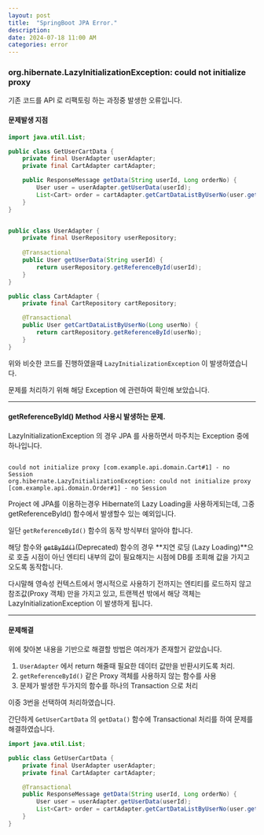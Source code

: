 ```yaml
---
layout: post  
title:  "SpringBoot JPA Error."
description:  
date: 2024-07-18 11:00 AM  
categories: error
---
```


### org.hibernate.LazyInitializationException: could not initialize proxy

기존 코드를 API 로 리팩토링 하는 과정중 발생한 오류입니다.

#### 문제발생 지점

```java
import java.util.List;

public class GetUserCartData {
    private final UserAdapter userAdapter;
    private final CartAdapter cartAdapter;

    public ResponseMessage getData(String userId, Long orderNo) {
        User user = userAdapter.getUserData(userId);
        List<Cart> order = cartAdapter.getCartDataListByUserNo(user.getUserNo());
    }
}


public class UserAdapter {
    private final UserRepository userRepository;
    
    @Transactional
    public User getUserData(String userId) {
        return userRepository.getReferenceById(userId);
    }
}

public class CartAdapter {
    private final CartRepository cartRepository;

    @Transactional
    public User getCartDataListByUserNo(Long userNo) {
        return cartRepository.getReferenceById(userNo);
    }
}
```

위와 비슷한 코드를 진행하였을때 `LazyInitializationException` 이 발생하였습니다.

문제를 처리하기 위해 해당 Exception 에 관련하여 확인해 보았습니다.  

---

#### getReferenceById() Method 사용시 발생하는 문제.

LazyInitializationException 의 경우 JPA 를 사용하면서 마주치는 Exception 중에 하나입니다.


```console

could not initialize proxy [com.example.api.domain.Cart#1] - no Session
org.hibernate.LazyInitializationException: could not initialize proxy
[com.example.api.domain.Order#1] - no Session

```

Project 에 JPA를 이용하는경우 Hibernate의 Lazy Loading을 사용하게되는데,
그중 getReferenceById() 함수에서 발생할수 있는 예외입니다.

일단 `getReferenceById()` 함수의 동작 방식부터 알아야 합니다.

해당 함수와 ~~`getById()`~~(Deprecated) 함수의 경우 **지연 로딩 (Lazy Loading)**으로
호출 시점이 아닌 엔티티 내부의 값이 필요해지는 시점에 DB를 조회해 값을 가지고 오도록 동작합니다.

다시말해 영속성 컨텍스트에서 명시적으로 사용하기 전까지는 엔티티를 로드하지 않고 참조값(Proxy 객체) 만을 가지고 있고,
트랜젝션 밖에서 해당 객체는 LazyInitializationException 이 발생하게 됩니다.

---

#### 문제해결

위에 찾아본 내용을 기반으로 해결할 방법은 여러개가 존재할거 같았습니다.

1. `UserAdapter` 에서 return 해줄때 필요한 데이터 값만을 반환시키도록 처리.
2. `getReferenceById()` 같은 Proxy 객체를 사용하지 않는 함수를 사용
3. 문제가 발생한 두가지의 함수를 하나의 Transaction 으로 처리

이중 3번을 선택하여 처리하였습니다.

간단하게 `GetUserCartData` 의 `getData()` 함수에 Transactional 처리를 하여 문제를 해결하였습니다. 

```java
import java.util.List;

public class GetUserCartData {
    private final UserAdapter userAdapter;
    private final CartAdapter cartAdapter;

    @Transactional
    public ResponseMessage getData(String userId, Long orderNo) {
        User user = userAdapter.getUserData(userId);
        List<Cart> order = cartAdapter.getCartDataListByUserNo(user.getUserNo());
    }
}
```